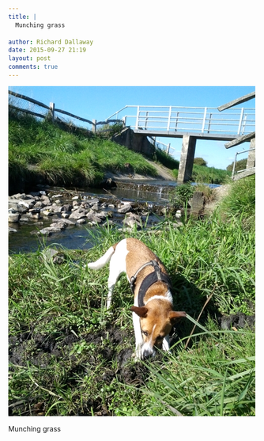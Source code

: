 ```yaml
---
title: |
  Munching grass
  
author: Richard Dallaway
date: 2015-09-27 21:19
layout: post
comments: true
---
```


<div><a href="/media/tp_IMG_20150927_143900.jpg"><img src="/media/tp_thumb_IMG_20150927_143900.jpg" width="500" height="667"/></a></div>

Munching grass
  
      